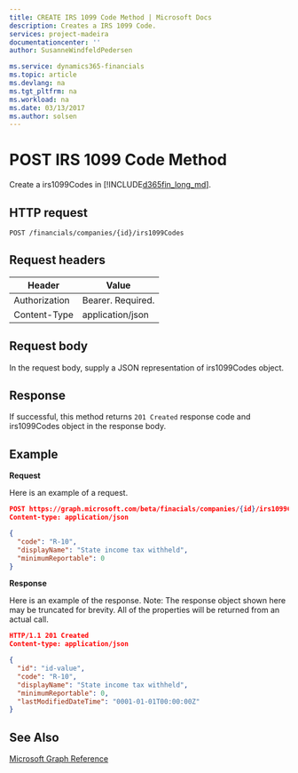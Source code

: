 ```yaml
---
title: CREATE IRS 1099 Code Method | Microsoft Docs
description: Creates a IRS 1099 Code.
services: project-madeira
documentationcenter: ''
author: SusanneWindfeldPedersen

ms.service: dynamics365-financials
ms.topic: article
ms.devlang: na
ms.tgt_pltfrm: na
ms.workload: na
ms.date: 03/13/2017
ms.author: solsen
---
```


# POST IRS 1099 Code Method
Create a irs1099Codes in [!INCLUDE[d365fin_long_md](../dynamics-nav/includes/d365fin_long_md.md)].

## HTTP request
```
POST /financials/companies/{id}/irs1099Codes
```

## Request headers
|Header|Value|
|------|-----|
|Authorization  |Bearer. Required.    |
|Content-Type  |application/json    |

## Request body
In the request body, supply a JSON representation of irs1099Codes object.

## Response
If successful, this method returns ```201 Created``` response code and irs1099Codes object in the response body.

## Example

**Request**

Here is an example of a request.

```json
POST https://graph.microsoft.com/beta/finacials/companies/{id}/irs1099Codes
Content-type: application/json

{
  "code": "R-10",
  "displayName": "State income tax withheld",
  "minimumReportable": 0
}
```

**Response**

Here is an example of the response. Note: The response object shown here may be truncated for brevity. All of the properties will be returned from an actual call.

```json
HTTP/1.1 201 Created
Content-type: application/json

{
  "id": "id-value",
  "code": "R-10",
  "displayName": "State income tax withheld",
  "minimumReportable": 0,
  "lastModifiedDateTime": "0001-01-01T00:00:00Z"
}

```



## See Also
[Microsoft Graph Reference](dynamics_graph_reference.md)  